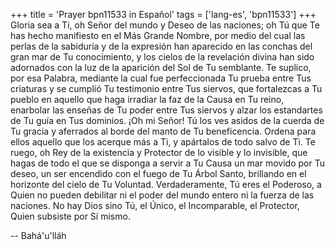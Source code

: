+++
title = 'Prayer bpn11533 in Español'
tags = ['lang-es', 'bpn11533']
+++
Gloria sea a Ti, oh Señor del mundo y Deseo de las naciones; oh Tú que Te has hecho manifiesto en el Más Grande Nombre, por medio del cual las perlas de la sabiduría y de la expresión han aparecido en las conchas del gran mar de Tu conocimiento, y los cielos de la revelación divina han sido adornados con la luz de la aparición del Sol de Tu semblante. 
Te suplico, por esa Palabra, mediante la cual fue perfeccionada Tu prueba entre Tus criaturas y se cumplió Tu testimonio entre Tus siervos, que fortalezcas a Tu pueblo en aquello que haga irradiar la faz de la Causa en Tu reino, enarbolar las enseñas de Tu poder entre Tus siervos y alzar los estandartes de Tu guía en Tus dominios.
¡Oh mi Señor! Tú los ves asidos de la cuerda de Tu gracia y aferrados al borde del manto de Tu beneficencia. Ordena para ellos aquello que los acerque más a Ti, y apártalos de todo salvo de Ti. Te ruego, oh Rey de la existencia y Protector de lo visible y lo invisible, que hagas de todo el que se disponga a servir a Tu Causa un mar movido por Tu deseo, un ser encendido con el fuego de Tu Árbol Santo, brillando en el horizonte del cielo de Tu Voluntad. Verdaderamente, Tú eres el Poderoso, a Quien no pueden debilitar ni el poder del mundo entero ni la fuerza de las naciones. No hay Dios sino Tú, el Único, el Incomparable, el Protector, Quien subsiste por Sí mismo.

-- Bahá'u'lláh
